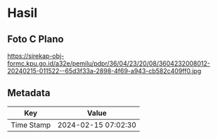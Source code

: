 # Hasil

## Foto C Plano

https://sirekap-obj-formc.kpu.go.id/a32e/pemilu/pdpr/36/04/23/20/08/3604232008012-20240215-011522--65d3f33a-2898-4f69-a943-cb582c409ff0.jpg


## Metadata

| Key        | Value               |
| ---------- | ------------------- |
| Time Stamp | 2024-02-15 07:02:30 |



